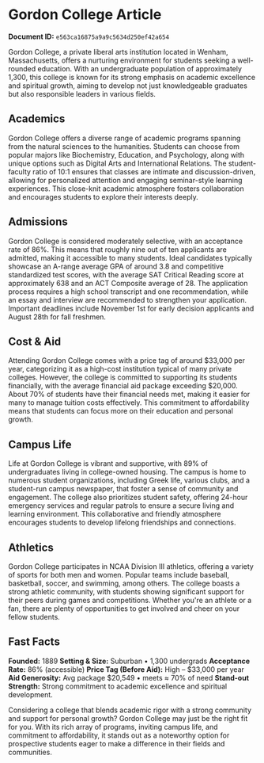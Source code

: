 # Gordon College Article

**Document ID:** `e563ca16875a9a9c5634d250ef42a654`

Gordon College, a private liberal arts institution located in Wenham, Massachusetts, offers a nurturing environment for students seeking a well-rounded education. With an undergraduate population of approximately 1,300, this college is known for its strong emphasis on academic excellence and spiritual growth, aiming to develop not just knowledgeable graduates but also responsible leaders in various fields.

## Academics
Gordon College offers a diverse range of academic programs spanning from the natural sciences to the humanities. Students can choose from popular majors like Biochemistry, Education, and Psychology, along with unique options such as Digital Arts and International Relations. The student-faculty ratio of 10:1 ensures that classes are intimate and discussion-driven, allowing for personalized attention and engaging seminar-style learning experiences. This close-knit academic atmosphere fosters collaboration and encourages students to explore their interests deeply.

## Admissions
Gordon College is considered moderately selective, with an acceptance rate of 86%. This means that roughly nine out of ten applicants are admitted, making it accessible to many students. Ideal candidates typically showcase an A-range average GPA of around 3.8 and competitive standardized test scores, with the average SAT Critical Reading score at approximately 638 and an ACT Composite average of 28. The application process requires a high school transcript and one recommendation, while an essay and interview are recommended to strengthen your application. Important deadlines include November 1st for early decision applicants and August 28th for fall freshmen.

## Cost & Aid
Attending Gordon College comes with a price tag of around $33,000 per year, categorizing it as a high-cost institution typical of many private colleges. However, the college is committed to supporting its students financially, with the average financial aid package exceeding $20,000. About 70% of students have their financial needs met, making it easier for many to manage tuition costs effectively. This commitment to affordability means that students can focus more on their education and personal growth.

## Campus Life
Life at Gordon College is vibrant and supportive, with 89% of undergraduates living in college-owned housing. The campus is home to numerous student organizations, including Greek life, various clubs, and a student-run campus newspaper, that foster a sense of community and engagement. The college also prioritizes student safety, offering 24-hour emergency services and regular patrols to ensure a secure living and learning environment. This collaborative and friendly atmosphere encourages students to develop lifelong friendships and connections.

## Athletics
Gordon College participates in NCAA Division III athletics, offering a variety of sports for both men and women. Popular teams include baseball, basketball, soccer, and swimming, among others. The college boasts a strong athletic community, with students showing significant support for their peers during games and competitions. Whether you're an athlete or a fan, there are plenty of opportunities to get involved and cheer on your fellow students.

## Fast Facts
**Founded:** 1889
**Setting & Size:** Suburban • 1,300 undergrads
**Acceptance Rate:** 86% (accessible)
**Price Tag (Before Aid):** High – $33,000 per year
**Aid Generosity:** Avg package $20,549 • meets ≈ 70% of need
**Stand-out Strength:** Strong commitment to academic excellence and spiritual development.

Considering a college that blends academic rigor with a strong community and support for personal growth? Gordon College may just be the right fit for you. With its rich array of programs, inviting campus life, and commitment to affordability, it stands out as a noteworthy option for prospective students eager to make a difference in their fields and communities.
